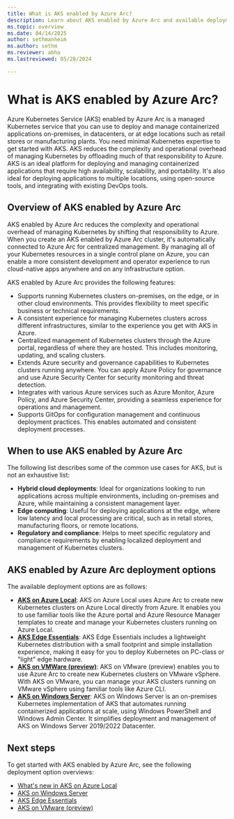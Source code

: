 ```yaml
---
title: What is AKS enabled by Azure Arc?
description: Learn about AKS enabled by Azure Arc and available deployment options.
ms.topic: overview
ms.date: 04/14/2025
author: sethmanheim
ms.author: sethm 
ms.reviewer: abha
ms.lastreviewed: 05/28/2024

---
```


# What is AKS enabled by Azure Arc?

Azure Kubernetes Service (AKS) enabled by Azure Arc is a managed Kubernetes service that you can use to deploy and manage containerized applications on-premises, in datacenters, or at edge locations such as retail stores or manufacturing plants. You need minimal Kubernetes expertise to get started with AKS. AKS reduces the complexity and operational overhead of managing Kubernetes by offloading much of that responsibility to Azure. AKS is an ideal platform for deploying and managing containerized applications that require high availability, scalability, and portability. It's also ideal for deploying applications to multiple locations, using open-source tools, and integrating with existing DevOps tools.

## Overview of AKS enabled by Azure Arc

AKS enabled by Azure Arc reduces the complexity and operational overhead of managing Kubernetes by shifting that responsibility to Azure. When you create an AKS enabled by Azure Arc cluster, it's automatically connected to Azure Arc for centralized management. By managing all of your Kubernetes resources in a single control plane on Azure, you can enable a more consistent development and operator experience to run cloud-native apps anywhere and on any infrastructure option.

AKS enabled by Azure Arc provides the following features:

- Supports running Kubernetes clusters on-premises, on the edge, or in other cloud environments. This provides flexibility to meet specific business or technical requirements.
- A consistent experience for managing Kubernetes clusters across different infrastructures, similar to the experience you get with AKS in Azure.
- Centralized management of Kubernetes clusters through the Azure portal, regardless of where they are hosted. This includes monitoring, updating, and scaling clusters.
- Extends Azure security and governance capabilities to Kubernetes clusters running anywhere. You can apply Azure Policy for governance and use Azure Security Center for security monitoring and threat detection.
- Integrates with various Azure services such as Azure Monitor, Azure Policy, and Azure Security Center, providing a seamless experience for operations and management.
- Supports GitOps for configuration management and continuous deployment practices. This enables automated and consistent deployment processes.

## When to use AKS enabled by Azure Arc

The following list describes some of the common use cases for AKS, but is not an exhaustive list:

- **Hybrid cloud deployments**: Ideal for organizations looking to run applications across multiple environments, including on-premises and Azure, while maintaining a consistent management layer.
- **Edge computing**: Useful for deploying applications at the edge, where low latency and local processing are critical, such as in retail stores, manufacturing floors, or remote locations.
- **Regulatory and compliance**: Helps to meet specific regulatory and compliance requirements by enabling localized deployment and management of Kubernetes clusters.

## AKS enabled by Azure Arc deployment options

The available deployment options are as follows:

- [**AKS on Azure Local**](aks-whats-new-local.md): AKS on Azure Local uses Azure Arc to create new Kubernetes clusters on Azure Local directly from Azure. It enables you to use familiar tools like the Azure portal and Azure Resource Manager templates to create and manage your Kubernetes clusters running on Azure Local.
- [**AKS Edge Essentials**](aks-edge-overview.md): AKS Edge Essentials includes a lightweight Kubernetes distribution with a small footprint and simple installation experience, making it easy for you to deploy Kubernetes on PC-class or "light" edge hardware.
- [**AKS on VMWare (preview)**](aks-vmware-overview.md): AKS on VMware (preview) enables you to use Azure Arc to create new Kubernetes clusters on VMware vSphere. With AKS on VMware, you can manage your AKS clusters running on VMware vSphere using familiar tools like Azure CLI.
- [**AKS on Windows Server**](overview.md): AKS on Windows Server is an on-premises Kubernetes implementation of AKS that automates running containerized applications at scale, using Windows PowerShell and Windows Admin Center. It simplifies deployment and management of AKS on Windows Server 2019/2022 Datacenter.

## Next steps

To get started with AKS enabled by Azure Arc, see the following deployment option overviews:

- [What's new in AKS on Azure Local](aks-whats-new-local.md)
- [AKS on Windows Server](overview.md)
- [AKS Edge Essentials](aks-edge-overview.md)
- [AKS on VMware (preview)](aks-vmware-overview.md)
